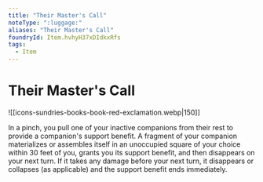 ```yaml
---
title: "Their Master's Call"
noteType: ":luggage:"
aliases: "Their Master's Call"
foundryId: Item.hvhyH37xDIdkxRfs
tags:
  - Item
---
```


# Their Master's Call
![[icons-sundries-books-book-red-exclamation.webp|150]]

In a pinch, you pull one of your inactive companions from their rest to provide a companion's support benefit. A fragment of your companion materializes or assembles itself in an unoccupied square of your choice within 30 feet of you, grants you its support benefit, and then disappears on your next turn. If it takes any damage before your next turn, it disappears or collapses (as applicable) and the support benefit ends immediately.

